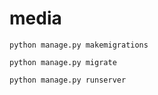 # media

<code>python manage.py makemigrations</code>

<code>python manage.py migrate</code>

<code>python manage.py runserver</code>
